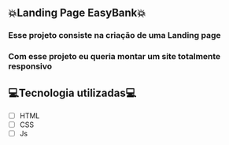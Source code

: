 ## :collision:Landing Page EasyBank:collision:
### Esse projeto consiste na criação de uma Landing page 

### Com esse projeto eu queria montar um site totalmente responsivo

## :computer:Tecnologia utilizadas:computer:

- [ ] HTML
- [ ] CSS
- [ ] Js
